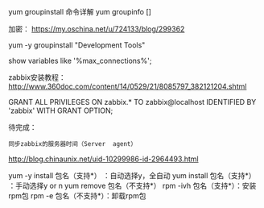 
yum groupinstall 命令详解
yum groupinfo []

加密：
https://my.oschina.net/u/724133/blog/299362

yum  -y groupinstall  "Development Tools"


show variables like '%max_connections%';


zabbix安装教程：http://www.360doc.com/content/14/0529/21/8085797_382121204.shtml



GRANT ALL PRIVILEGES ON zabbix.* TO zabbix@localhost IDENTIFIED BY 'zabbix' WITH GRANT OPTION;



待完成：

	同步zabbix的服务器时间（Server  agent）






 http://blog.chinaunix.net/uid-10299986-id-2964493.html


yum -y install 包名（支持*） ：自动选择y，全自动
yum install 包名（支持*） ：手动选择y or n
yum remove 包名（不支持*）
rpm -ivh 包名（支持*）：安装rpm包
rpm -e 包名（不支持*）：卸载rpm包

